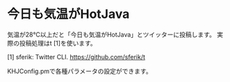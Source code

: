 # 今日も気温がHotJava

気温が28℃以上だと「今日も気温がHotJava」とツイッターに投稿します。
実際の投稿処理はt [1]を使います。

[1] sferik: Twitter CLI. https://github.com/sferik/t

KHJConfig.pmで各種パラメータの設定ができます。


